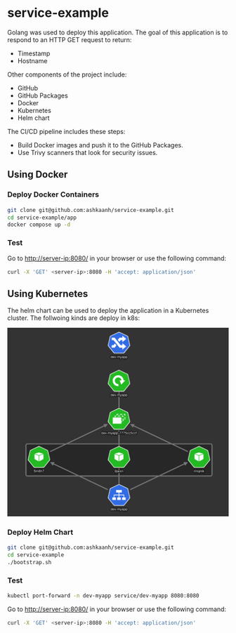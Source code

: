 # service-example

Golang was used to deploy this application. The goal of this application is to respond to an HTTP GET request to return:
- Timestamp
- Hostname

Other components of the project include:
- GitHub
- GitHub Packages
- Docker
- Kubernetes
- Helm chart

The CI/CD pipeline includes these steps:
- Build Docker images and push it to the GitHub Packages.
- Use Trivy scanners that look for security issues.

## Using Docker

### Deploy Docker Containers
``` bash
git clone git@github.com:ashkaanh/service-example.git
cd service-example/app
docker compose up -d
```

### Test
Go to <http://server-ip:8080/> in your browser  or use the following command:
``` bash
curl -X 'GET' <server-ip>:8080 -H 'accept: application/json'
```

## Using Kubernetes
The helm chart can be used to deploy the application in a Kubernetes cluster. The follwoing kinds are deploy in k8s:

![Kiku](img/image.png)

### Deploy Helm Chart
``` bash
git clone git@github.com:ashkaanh/service-example.git
cd service-example
./bootstrap.sh
```

### Test
``` bash
kubectl port-forward -n dev-myapp service/dev-myapp 8080:8080
```
Go to <http://server-ip:8080/> in your browser or use the following command:
``` bash
curl -X 'GET' <server-ip>:8080 -H 'accept: application/json'
```
